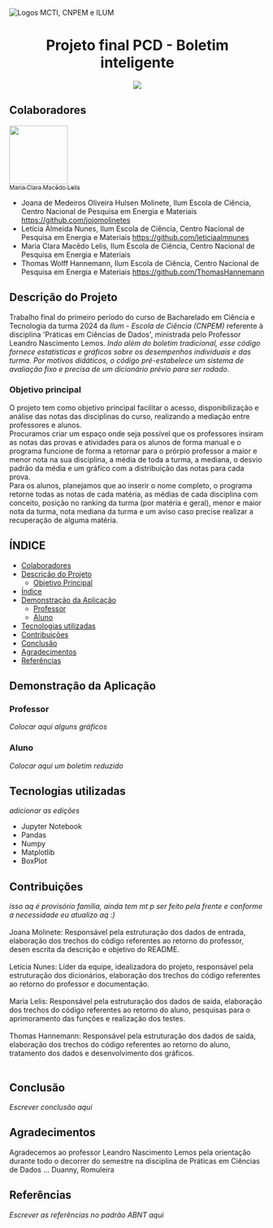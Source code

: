 ![Logos MCTI, CNPEM e ILUM](https://github.com/leticiaalmnunes/PCD---Boletim/assets/172425156/93c3eb13-410c-40c0-a412-7096187678a4)
<h1 align='center'> Projeto final PCD - Boletim inteligente </h1>

<p align="center">
<img loading="lazy" src="http://img.shields.io/static/v1?label=STATUS&message=EM%20DESENVOLVIMENTO&color=GREEN&style=for-the-badge"/>
</p>

## Colaboradores
[<img src="https://avatars.githubusercontent.com/u/172424981?v=4" width=115><br><sub>Maria Clara Macêdo Lelis</sub>](https://github.com/ClaraLelis)

* Joana de Medeiros Oliveira Hulsen Molinete, Ilum Escola de Ciência, Centro Nacional de Pesquisa em Energia e Materiais
https://github.com/jojomolinetes
* Letícia Almeida Nunes, Ilum Escola de Ciência, Centro Nacional de Pesquisa em Energia e Materiais
https://github.com/leticiaalmnunes
* Maria Clara Macêdo Lelis, Ilum Escola de Ciência, Centro Nacional de Pesquisa em Energia e Materiais
* Thomas Wolff Hannemann, Ilum Escola de Ciência, Centro Nacional de Pesquisa em Energia e Materiais
https://github.com/ThomasHannemann

## Descrição do Projeto
Trabalho final do primeiro período do curso de Bacharelado em Ciência e Tecnologia da turma 2024 da _Ilum - Escola de Ciência (CNPEM)_ referente à disciplina 'Práticas em Ciências de Dados', ministrada pelo Professor Leandro Nascimento Lemos.
_Indo além do boletim tradicional, esse código fornece estatísticas e gráficos sobre os desempenhos individuais e das turma. Por motivos didáticos, o código pré-estabelece um sistema de avaliação fixo e precisa de um dicionário prévio para ser rodado._

### Objetivo principal
O projeto tem como objetivo principal facilitar o acesso, disponibilização e análise das notas das disciplinas do curso, realizando a mediação entre professores e alunos. 
<br>
Procuramos criar um espaço onde seja possível que os professores insiram as notas das provas e atividades para os alunos de forma manual e o programa funcione de forma a retornar para o prórpio professor a maior e menor nota na sua disciplina, a média de toda a turma, a mediana, o desvio padrão da média e um gráfico com a distribuição das notas para cada prova.
<br>
Para os alunos, planejamos que ao inserir o nome completo, o programa retorne todas as notas de cada matéria, as médias de cada disciplina com conceito, posição no ranking da turma (por matéria e geral), menor e maior nota da turma, nota mediana da turma e um aviso caso precise realizar a recuperação de alguma matéria.

## ÍNDICE
* [Colaboradores](#colaboradores)
* [Descrição do Projeto](#descrição-do-projeto)
  - [Objetivo Principal](#objetivo-principal)
* [Índice](#índice)
* [Demonstração da Aplicação](#demonstração-da-aplicação)
  - [Professor](#professor)
  - [Aluno](#aluno)
* [Tecnologias utilizadas](#tecnologias-utilizadas)
* [Contribuições](#contribuições)
* [Conclusão](#conclusão)
* [Agradecimentos](#agradecimentos)
* [Referências](#referências)

## Demonstração da Aplicação
### Professor
_Colocar aqui alguns gráficos_ 
### Aluno
_Colocar aqui um boletim reduzido_

## Tecnologias utilizadas
_adicionar as edições_
* Jupyter Notebook
* Pandas
* Numpy
* Matplotlib
* BoxPlot

## Contribuições
_isso aq é provisório família, ainda tem mt p ser feito pela frente e conforme a necessidade eu atualizo aq :)_ <br>
<br>
Joana Molinete: Responsável pela estruturação dos dados de entrada, elaboração dos trechos do código referentes ao retorno do professor, desen escrita da descrição e objetivo do README.
<br><br>
Letícia Nunes: Líder da equipe, idealizadora do projeto, responsável pela estruturação dos dicionários, elaboração dos trechos do código referentes ao retorno do professor e documentação.
<br><br>
Maria Lelis: Responsável pela estruturação dos dados de saída, elaboração dos trechos do código referentes ao retorno do aluno, pesquisas para o aprimoramento das funções e realização dos testes. 
<br><br>
Thomas Hannemann: Responsável pela estruturação dos dados de saída, elaboração dos trechos do código referentes ao retorno do aluno, tratamento dos dados e desenvolvimento dos gráficos.
<br><br>

## Conclusão
_Escrever conclusão aqui_

## Agradecimentos
Agradecemos ao professor Leandro Nascimento Lemos pela orientação durante todo o decorrer do semestre na disciplina de Práticas em Ciências de Dados ... Duanny, Romuleira

## Referências
_Escrever as referências no padrão ABNT aqui_
